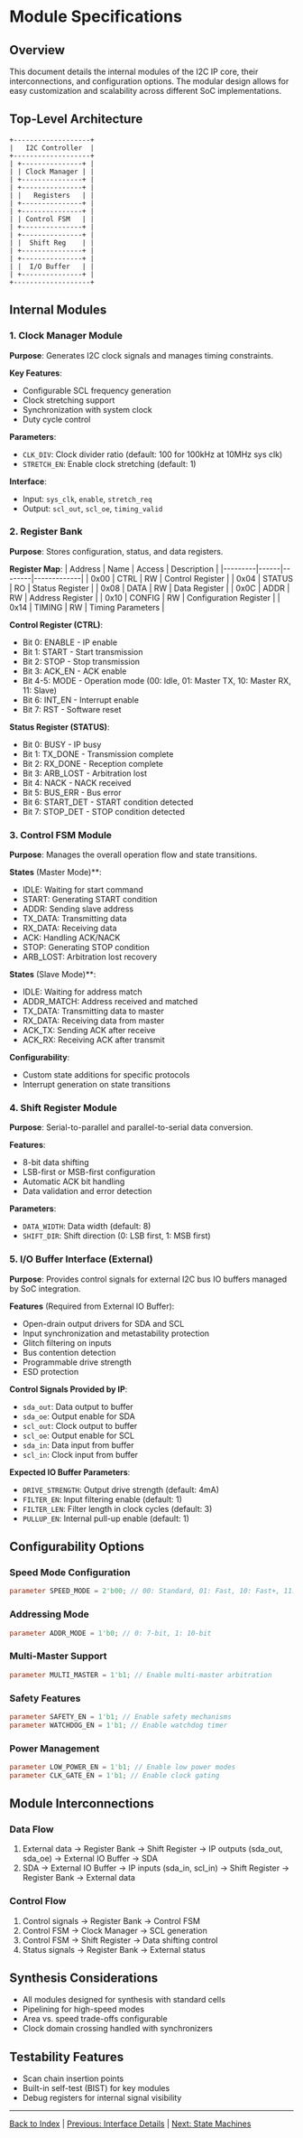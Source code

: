 # Module Specifications

## Overview
This document details the internal modules of the I2C IP core, their interconnections, and configuration options. The modular design allows for easy customization and scalability across different SoC implementations.

## Top-Level Architecture

```
+-------------------+
|   I2C Controller  |
+-------------------+
| +---------------+ |
| | Clock Manager | |
| +---------------+ |
| +---------------+ |
| |   Registers   | |
| +---------------+ |
| +---------------+ |
| | Control FSM   | |
| +---------------+ |
| +---------------+ |
| |  Shift Reg    | |
| +---------------+ |
| +---------------+ |
| |  I/O Buffer   | |
| +---------------+ |
+-------------------+
```

## Internal Modules

### 1. Clock Manager Module
**Purpose**: Generates I2C clock signals and manages timing constraints.

**Key Features**:
- Configurable SCL frequency generation
- Clock stretching support
- Synchronization with system clock
- Duty cycle control

**Parameters**:
- `CLK_DIV`: Clock divider ratio (default: 100 for 100kHz at 10MHz sys clk)
- `STRETCH_EN`: Enable clock stretching (default: 1)

**Interface**:
- Input: `sys_clk`, `enable`, `stretch_req`
- Output: `scl_out`, `scl_oe`, `timing_valid`

### 2. Register Bank
**Purpose**: Stores configuration, status, and data registers.

**Register Map**:
| Address | Name | Access | Description |
|---------|------|--------|-------------|
| 0x00 | CTRL | RW | Control Register |
| 0x04 | STATUS | RO | Status Register |
| 0x08 | DATA | RW | Data Register |
| 0x0C | ADDR | RW | Address Register |
| 0x10 | CONFIG | RW | Configuration Register |
| 0x14 | TIMING | RW | Timing Parameters |

**Control Register (CTRL)**:
- Bit 0: ENABLE - IP enable
- Bit 1: START - Start transmission
- Bit 2: STOP - Stop transmission
- Bit 3: ACK_EN - ACK enable
- Bit 4-5: MODE - Operation mode (00: Idle, 01: Master TX, 10: Master RX, 11: Slave)
- Bit 6: INT_EN - Interrupt enable
- Bit 7: RST - Software reset

**Status Register (STATUS)**:
- Bit 0: BUSY - IP busy
- Bit 1: TX_DONE - Transmission complete
- Bit 2: RX_DONE - Reception complete
- Bit 3: ARB_LOST - Arbitration lost
- Bit 4: NACK - NACK received
- Bit 5: BUS_ERR - Bus error
- Bit 6: START_DET - START condition detected
- Bit 7: STOP_DET - STOP condition detected

### 3. Control FSM Module
**Purpose**: Manages the overall operation flow and state transitions.

**States** (Master Mode)**:
- IDLE: Waiting for start command
- START: Generating START condition
- ADDR: Sending slave address
- TX_DATA: Transmitting data
- RX_DATA: Receiving data
- ACK: Handling ACK/NACK
- STOP: Generating STOP condition
- ARB_LOST: Arbitration lost recovery

**States** (Slave Mode)**:
- IDLE: Waiting for address match
- ADDR_MATCH: Address received and matched
- TX_DATA: Transmitting data to master
- RX_DATA: Receiving data from master
- ACK_TX: Sending ACK after receive
- ACK_RX: Receiving ACK after transmit

**Configurability**:
- Custom state additions for specific protocols
- Interrupt generation on state transitions

### 4. Shift Register Module
**Purpose**: Serial-to-parallel and parallel-to-serial data conversion.

**Features**:
- 8-bit data shifting
- LSB-first or MSB-first configuration
- Automatic ACK bit handling
- Data validation and error detection

**Parameters**:
- `DATA_WIDTH`: Data width (default: 8)
- `SHIFT_DIR`: Shift direction (0: LSB first, 1: MSB first)

### 5. I/O Buffer Interface (External)
**Purpose**: Provides control signals for external I2C bus IO buffers managed by SoC integration.

**Features** (Required from External IO Buffer):
- Open-drain output drivers for SDA and SCL
- Input synchronization and metastability protection
- Glitch filtering on inputs
- Bus contention detection
- Programmable drive strength
- ESD protection

**Control Signals Provided by IP**:
- `sda_out`: Data output to buffer
- `sda_oe`: Output enable for SDA
- `scl_out`: Clock output to buffer
- `scl_oe`: Output enable for SCL
- `sda_in`: Data input from buffer
- `scl_in`: Clock input from buffer

**Expected IO Buffer Parameters**:
- `DRIVE_STRENGTH`: Output drive strength (default: 4mA)
- `FILTER_EN`: Input filtering enable (default: 1)
- `FILTER_LEN`: Filter length in clock cycles (default: 3)
- `PULLUP_EN`: Internal pull-up enable (default: 1)

## Configurability Options

### Speed Mode Configuration
```verilog
parameter SPEED_MODE = 2'b00; // 00: Standard, 01: Fast, 10: Fast+, 11: HS
```

### Addressing Mode
```verilog
parameter ADDR_MODE = 1'b0; // 0: 7-bit, 1: 10-bit
```

### Multi-Master Support
```verilog
parameter MULTI_MASTER = 1'b1; // Enable multi-master arbitration
```

### Safety Features
```verilog
parameter SAFETY_EN = 1'b1; // Enable safety mechanisms
parameter WATCHDOG_EN = 1'b1; // Enable watchdog timer
```

### Power Management
```verilog
parameter LOW_POWER_EN = 1'b1; // Enable low power modes
parameter CLK_GATE_EN = 1'b1; // Enable clock gating
```

## Module Interconnections

### Data Flow
1. External data → Register Bank → Shift Register → IP outputs (sda_out, sda_oe) → External IO Buffer → SDA
2. SDA → External IO Buffer → IP inputs (sda_in, scl_in) → Shift Register → Register Bank → External data

### Control Flow
1. Control signals → Register Bank → Control FSM
2. Control FSM → Clock Manager → SCL generation
3. Control FSM → Shift Register → Data shifting control
4. Status signals → Register Bank → External status

## Synthesis Considerations
- All modules designed for synthesis with standard cells
- Pipelining for high-speed modes
- Area vs. speed trade-offs configurable
- Clock domain crossing handled with synchronizers

## Testability Features
- Scan chain insertion points
- Built-in self-test (BIST) for key modules
- Debug registers for internal signal visibility

---

[Back to Index](index.md) | [Previous: Interface Details](interface_details.md) | [Next: State Machines](state_machines.md)